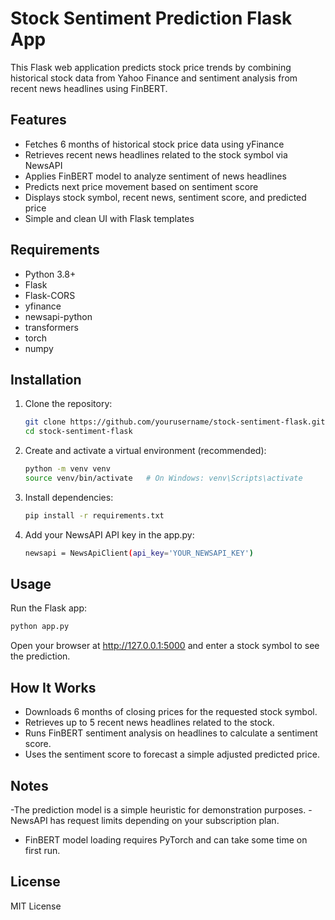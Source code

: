 # Stock Sentiment Prediction Flask App

This Flask web application predicts stock price trends by combining historical stock data from Yahoo Finance and sentiment analysis from recent news headlines using FinBERT.

## Features

- Fetches 6 months of historical stock price data using yFinance
- Retrieves recent news headlines related to the stock symbol via NewsAPI
- Applies FinBERT model to analyze sentiment of news headlines
- Predicts next price movement based on sentiment score
- Displays stock symbol, recent news, sentiment score, and predicted price
- Simple and clean UI with Flask templates

## Requirements

- Python 3.8+
- Flask
- Flask-CORS
- yfinance
- newsapi-python
- transformers
- torch
- numpy

## Installation

1. Clone the repository:

   ```bash
   git clone https://github.com/yourusername/stock-sentiment-flask.git
   cd stock-sentiment-flask
2. Create and activate a virtual environment (recommended):
   ```bash
   python -m venv venv
   source venv/bin/activate   # On Windows: venv\Scripts\activate
3. Install dependencies:
   ```bash
   pip install -r requirements.txt
4. Add your NewsAPI API key in the app.py:
   ```bash
   newsapi = NewsApiClient(api_key='YOUR_NEWSAPI_KEY')
## Usage

Run the Flask app:
```bash
python app.py
```

Open your browser at http://127.0.0.1:5000 and enter a stock symbol to see the prediction.

## How It Works

- Downloads 6 months of closing prices for the requested stock symbol.
- Retrieves up to 5 recent news headlines related to the stock.
- Runs FinBERT sentiment analysis on headlines to calculate a sentiment score.
- Uses the sentiment score to forecast a simple adjusted predicted price.

## Notes

-The prediction model is a simple heuristic for demonstration purposes.
-NewsAPI has request limits depending on your subscription plan.
- FinBERT model loading requires PyTorch and can take some time on first run.

## License
MIT License
